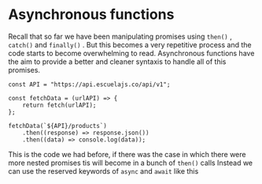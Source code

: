 # Asynchronous functions
Recall that so far we have been manipulating promises using `then()` , `catch()` and `finally()` . But this becomes a very repetitive process and the code starts to become overwhelming to read. Asynchronous functions have the aim to provide a better and cleaner syntaxis to handle all of this promises.

```
const API = "https://api.escuelajs.co/api/v1";

const fetchData = (urlAPI) => {
	return fetch(urlAPI);
};

fetchData(`${API}/products`)
	.then((response) => response.json())
	.then((data) => console.log(data));
```
This is the code we had before, if there was the case in which there were more nested promises tis will become in a bunch of `then()` calls Instead we can use the reserved keywords of `async` and `await` like this


